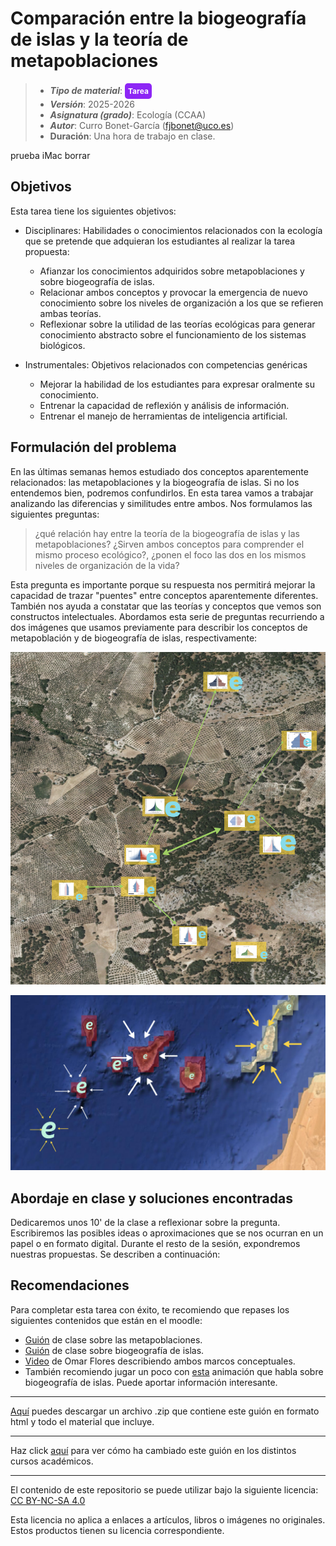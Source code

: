 # Comparación entre la biogeografía de islas y la teoría de metapoblaciones

> + **_Tipo de material_**: <span style="display: inline-block; font-size: 12px; color: white; background-color: #8D26F5; border-radius: 5px; padding: 5px; font-weight: bold;"> Tarea</span>
> + **_Versión_**: 2025-2026
> + **_Asignatura (grado)_**: Ecología (CCAA)
> + **_Autor_**: Curro Bonet-García (fjbonet@uco.es)
> + **Duración**: Una hora de trabajo en clase.

prueba iMac borrar

## Objetivos 

Esta tarea tiene los siguientes objetivos:

+ Disciplinares: Habilidades o conocimientos relacionados con la ecología que se pretende que adquieran los estudiantes al realizar la tarea propuesta:
  + Afianzar los conocimientos adquiridos sobre metapoblaciones y sobre biogeografía de islas.
  + Relacionar ambos conceptos y provocar la emergencia de nuevo conocimiento sobre los niveles de organización a los que se refieren ambas teorías.
  + Reflexionar sobre la utilidad de las teorías ecológicas para generar conocimiento abstracto sobre el funcionamiento de los sistemas biológicos.
  
+ Instrumentales: Objetivos relacionados con competencias genéricas

  + Mejorar la habilidad de los estudiantes para expresar oralmente su conocimiento.
  + Entrenar la capacidad de reflexión y análisis de información.
  + Entrenar el manejo de herramientas de inteligencia artificial.
  
  

## Formulación del problema

En las últimas semanas hemos estudiado dos conceptos aparentemente relacionados: las metapoblaciones y la biogeografía de islas. Si no los entendemos bien, podremos confundirlos. En esta tarea vamos a trabajar analizando las diferencias y similitudes entre ambos. Nos formulamos las siguientes preguntas:



>¿qué relación hay entre la teoría de la biogeografía de islas y las metapoblaciones? ¿Sirven ambos conceptos para comprender el mismo proceso ecológico?, ¿ponen el foco las dos en los mismos niveles de organización de la vida?



Esta pregunta es importante porque su respuesta nos permitirá mejorar la capacidad de trazar "puentes" entre conceptos aparentemente diferentes. También nos ayuda a constatar que las teorías y conceptos que vemos son constructos intelectuales. Abordamos esta serie de preguntas recurriendo a dos imágenes que usamos previamente para describir los conceptos de metapoblación y de biogeografía de islas, respectivamente:



![metapoblacion](https://raw.githubusercontent.com/aprendiendo-cosas/A_biogeo_vs_metapobla_ecologia_ccaa/main/imagenes/metapoblaciones.png)



![biogeoislas](https://raw.githubusercontent.com/aprendiendo-cosas/A_biogeo_vs_metapobla_ecologia_ccaa/main/imagenes/biogeografia_islas.png)




## Abordaje en clase y soluciones encontradas

Dedicaremos unos 10' de la clase a reflexionar sobre la pregunta. Escribiremos las posibles ideas o aproximaciones que se nos ocurran en un papel o en formato digital. Durante el resto de la sesión, expondremos nuestras propuestas. Se describen a continuación:








## Recomendaciones

Para completar esta tarea con éxito, te recomiendo que repases los siguientes contenidos que están en el moodle:

* [Guión](https://rawcdn.githack.com/aprendiendo-cosas/Te_metapoblaciones_ecologia_ccaa/2024_2025/guion_metapoblaciones.html) de clase sobre las metapoblaciones.
* [Guión](https://rawcdn.githack.com/aprendiendo-cosas/Te_comunidades_biogeo_islas_ecologia_ccaa/2025_2026/guion_comunidades_biogeografia_islas.html) de clase sobre biogeografía de islas. 
* [Video](https://bioteoria.wordpress.com/2018/05/07/metapoblaciones/) de Omar Flores describiendo ambos marcos conceptuales.
* También recomiendo jugar un poco con [esta](http://virtualbiologylab.org/ModelsHTML5/IslandBiogeography/IslandBiogeography.html) animación que habla sobre biogeografía de islas. Puede aportar información interesante. 






****

[Aquí](https://github.com/aprendiendo-cosas/A_biogeo_vs_metapobla_ecologia_ccaa/archive/refs/tags/2024_2025.zip) puedes descargar un archivo .zip que contiene este guión en formato html y todo el material que incluye.

****
Haz click [aquí](https://github.com/aprendiendo-cosas/A_biogeo_vs_metapobla_ecologia_ccaa/releases) para ver cómo ha cambiado este guión en los distintos cursos académicos.

****
 <p xmlns:cc="http://creativecommons.org/ns#" >El contenido de este repositorio se puede utilizar bajo la siguiente licencia:  <a  href="https://creativecommons.org/licenses/by-nc-sa/4.0/?ref=chooser-v1"  target="_blank" rel="license noopener noreferrer"  style="display:inline-block;">CC BY-NC-SA 4.0<img  style="height:22px!important;margin-left:3px;vertical-align:text-bottom;"   src="https://mirrors.creativecommons.org/presskit/icons/cc.svg?ref=chooser-v1"  alt=""><img  style="height:22px!important;margin-left:3px;vertical-align:text-bottom;"   src="https://mirrors.creativecommons.org/presskit/icons/by.svg?ref=chooser-v1"  alt=""><img  style="height:22px!important;margin-left:3px;vertical-align:text-bottom;"   src="https://mirrors.creativecommons.org/presskit/icons/nc.svg?ref=chooser-v1"  alt=""><img  style="height:22px!important;margin-left:3px;vertical-align:text-bottom;"   src="https://mirrors.creativecommons.org/presskit/icons/sa.svg?ref=chooser-v1"  alt=""></a></p> 

<p>Esta licencia no aplica a enlaces a artículos, libros o imágenes no originales. Estos productos tienen su licencia correspondiente.</p>







  





